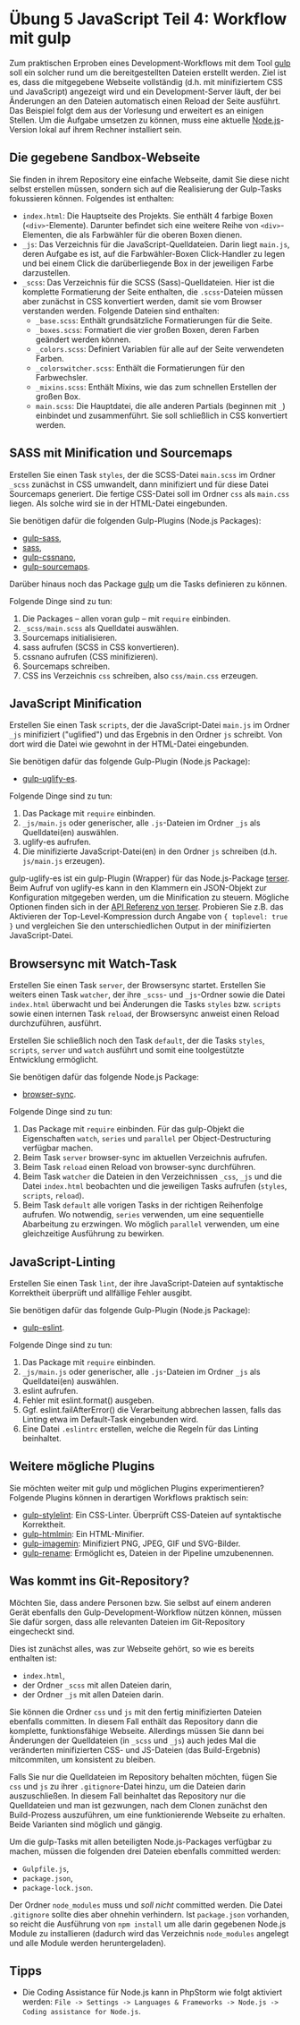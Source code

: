 # Übung 5 JavaScript Teil 4: Workflow mit gulp

Zum praktischen Erproben eines Development-Workflows mit dem Tool [gulp](https://gulpjs.com/) soll ein solcher rund um die bereitgestellten Dateien erstellt werden. Ziel ist es, dass die mitgegebene Webseite vollständig (d.h. mit minifiziertem CSS und JavaScript) angezeigt wird und ein Development-Server läuft, der bei Änderungen an den Dateien automatisch einen Reload der Seite ausführt. Das Beispiel folgt dem aus der Vorlesung und erweitert es an einigen Stellen. Um die Aufgabe umsetzen zu können, muss eine aktuelle [Node.js](https://nodejs.org/)-Version lokal auf ihrem Rechner installiert sein.

## Die gegebene Sandbox-Webseite

Sie finden in ihrem Repository eine einfache Webseite, damit Sie diese nicht selbst erstellen müssen, sondern sich auf die Realisierung der Gulp-Tasks fokussieren können. Folgendes ist enthalten:

- `index.html`: Die Hauptseite des Projekts. Sie enthält 4 farbige Boxen (`<div>`-Elemente). Darunter befindet sich eine weitere Reihe von `<div>`-Elementen, die als Farbwähler für die oberen Boxen dienen.
- `_js`: Das Verzeichnis für die JavaScript-Quelldateien. Darin liegt `main.js`, deren Aufgabe es ist, auf die Farbwähler-Boxen Click-Handler zu legen und bei einem Click die darüberliegende Box in der jeweiligen Farbe darzustellen.
- `_scss`: Das Verzeichnis für die SCSS (Sass)-Quelldateien. Hier ist die komplette Formatierung der Seite enthalten, die `.scss`-Dateien müssen aber zunächst in CSS konvertiert werden, damit sie vom Browser verstanden werden. Folgende Dateien sind enthalten:
  - `_base.scss`: Enthält grundsätzliche Formatierungen für die Seite.
  - `_boxes.scss`: Formatiert die vier großen Boxen, deren Farben geändert werden können.
  - `_colors.scss`: Definiert Variablen für alle auf der Seite verwendeten Farben.
  - `_colorswitcher.scss`: Enthält die Formatierungen für den Farbwechsler.
  - `_mixins.scss`: Enthält Mixins, wie das zum schnellen Erstellen der großen Box.
  - `main.scss`: Die Hauptdatei, die alle anderen Partials (beginnen mit `_`) einbindet und zusammenführt. Sie soll schließlich in CSS konvertiert werden.

## SASS mit Minification und Sourcemaps

Erstellen Sie einen Task `styles`, der die SCSS-Datei `main.scss` im Ordner `_scss` zunächst in CSS umwandelt, dann minifiziert und für diese Datei Sourcemaps generiert. Die fertige CSS-Datei soll im Ordner `css` als `main.css` liegen. Als solche wird sie in der HTML-Datei eingebunden.

Sie benötigen dafür die folgenden Gulp-Plugins (Node.js Packages):

- [gulp-sass](https://www.npmjs.com/package/gulp-sass),
- [sass](https://www.npmjs.com/package/sass),
- [gulp-cssnano](https://www.npmjs.com/package/gulp-cssnano),
- [gulp-sourcemaps](https://www.npmjs.com/package/gulp-sourcemaps).

Darüber hinaus noch das Package [gulp](https://www.npmjs.com/package/gulp) um die Tasks definieren zu können.

Folgende Dinge sind zu tun:

1. Die Packages – allen voran gulp – mit `require` einbinden.
2. `_scss/main.scss` als Quelldatei auswählen.
3. Sourcemaps initialisieren.
4. sass aufrufen (SCSS in CSS konvertieren).
5. cssnano aufrufen (CSS minifizieren).
6. Sourcemaps schreiben.
7. CSS ins Verzeichnis `css` schreiben, also `css/main.css` erzeugen.

## JavaScript Minification

Erstellen Sie einen Task `scripts`, der die JavaScript-Datei `main.js` im Ordner `_js` minifiziert ("uglified") und das Ergebnis in den Ordner `js` schreibt. Von dort wird die Datei wie gewohnt in der HTML-Datei eingebunden.

Sie benötigen dafür das folgende Gulp-Plugin (Node.js Package):

- [gulp-uglify-es](https://www.npmjs.com/package/gulp-uglify-es).

Folgende Dinge sind zu tun:

1. Das Package mit `require` einbinden.
2. `_js/main.js` oder generischer, alle `.js`-Dateien im Ordner `_js` als Quelldatei(en) auswählen.
3. uglify-es aufrufen.
4. Die minifizierte JavaScript-Datei(en) in den Ordner `js` schreiben (d.h. `js/main.js` erzeugen).

gulp-uglify-es ist ein gulp-Plugin (Wrapper) für das Node.js-Package [terser](https://www.npmjs.com/package/terser). Beim Aufruf von uglify-es kann in den Klammern ein JSON-Objekt zur Konfiguration mitgegeben werden, um die Minification zu steuern. Mögliche Optionen finden sich in der [API Referenz von terser](https://terser.org/docs/api-reference). Probieren Sie z.B. das Aktivieren der Top-Level-Kompression durch Angabe von `{ toplevel: true }` und vergleichen Sie den unterschiedlichen Output in der minifizierten JavaScript-Datei.

## Browsersync mit Watch-Task

Erstellen Sie einen Task `server`, der Browsersync startet. Erstellen Sie weiters einen Task `watcher`, der ihre `_scss`- und `_js`-Ordner  sowie die Datei `index.html` überwacht und bei Änderungen die Tasks `styles` bzw. `scripts` sowie einen internen Task `reload`, der Browsersync anweist einen Reload durchzuführen, ausführt.

Erstellen Sie schließlich noch den Task `default`, der die Tasks `styles`, `scripts`, `server` und `watch` ausführt und somit eine toolgestützte Entwicklung ermöglicht.

Sie benötigen dafür das folgende Node.js Package:

- [browser-sync](https://www.npmjs.com/package/browser-sync).

Folgende Dinge sind zu tun:

1. Das Package mit `require` einbinden. Für das gulp-Objekt die Eigenschaften `watch`, `series` und `parallel` per Object-Destructuring verfügbar machen.
2. Beim Task `server` browser-sync im aktuellen Verzeichnis aufrufen.
3. Beim Task `reload` einen Reload von browser-sync durchführen.
4. Beim Task `watcher` die Dateien in den Verzeichnissen `_css`, `_js` und die Datei `index.html` beobachten und die jeweiligen Tasks aufrufen (`styles`, `scripts`, `reload`).
5. Beim Task `default` alle vorigen Tasks in der richtigen Reihenfolge aufrufen. Wo notwendig, `series` verwenden, um eine sequentielle Abarbeitung zu erzwingen. Wo möglich `parallel` verwenden, um eine gleichzeitige Ausführung zu bewirken.

## JavaScript-Linting

Erstellen Sie einen Task `lint`, der ihre JavaScript-Dateien auf syntaktische Korrektheit überprüft und allfällige Fehler ausgibt.

Sie benötigen dafür das folgende Gulp-Plugin (Node.js Package):

- [gulp-eslint](https://www.npmjs.com/package/gulp-eslint).

Folgende Dinge sind zu tun:

1. Das Package mit `require` einbinden.
2. `_js/main.js` oder generischer, alle `.js`-Dateien im Ordner `_js` als Quelldatei(en) auswählen.
3. eslint aufrufen.
4. Fehler mit eslint.format() ausgeben.
5. Ggf. eslint.failAfterError() die Verarbeitung abbrechen lassen, falls das Linting etwa im Default-Task eingebunden wird.
6. Eine Datei `.eslintrc` erstellen, welche die Regeln für das Linting beinhaltet.

## Weitere mögliche Plugins

Sie möchten weiter mit gulp und möglichen Plugins experimentieren? Folgende Plugins können in derartigen Workflows praktisch sein:

- [gulp-stylelint](https://www.npmjs.com/package/gulp-stylelint): Ein CSS-Linter. Überprüft CSS-Dateien auf syntaktische Korrektheit.
- [gulp-htmlmin](https://www.npmjs.com/package/gulp-htmlmin): Ein HTML-Minifier.
- [gulp-imagemin](https://www.npmjs.com/package/gulp-imagemin): Minifiziert PNG, JPEG, GIF und SVG-Bilder.
- [gulp-rename](https://www.npmjs.com/package/gulp-rename): Ermöglicht es, Dateien in der Pipeline umzubenennen.

## Was kommt ins Git-Repository?

Möchten Sie, dass andere Personen bzw. Sie selbst auf einem anderen Gerät ebenfalls den Gulp-Development-Workflow nützen können, müssen Sie dafür sorgen, dass alle relevanten Dateien im Git-Repository eingecheckt sind.

Dies ist zunächst alles, was zur Webseite gehört, so wie es bereits enthalten ist:

- `index.html`,
- der Ordner `_scss` mit allen Dateien darin,
- der Ordner `_js` mit allen Dateien darin.

Sie können die Ordner `css` und `js` mit den fertig minifizierten Dateien ebenfalls committen. In diesem Fall enthält das Repository dann die komplette, funktionsfähige Webseite. Allerdings müssen Sie dann bei Änderungen der Quelldateien (in `_scss` und `_js`) auch jedes Mal die veränderten minifizierten CSS- und JS-Dateien (das Build-Ergebnis) mitcommiten, um konsistent zu bleiben.

Falls Sie nur die Quelldateien im Repository behalten möchten, fügen Sie `css` und `js` zu ihrer `.gitignore`-Datei hinzu, um die Dateien darin auszuschließen. In diesem Fall beinhaltet das Repository nur die Quelldateien und man ist gezwungen, nach dem Clonen zunächst den Build-Prozess auszuführen, um eine funktionierende Webseite zu erhalten. Beide Varianten sind möglich und gängig.

Um die gulp-Tasks mit allen beteiligten Node.js-Packages verfügbar zu machen, müssen die folgenden drei Dateien ebenfalls committed werden:

- `Gulpfile.js`,
- `package.json`,
- `package-lock.json`.

Der Ordner `node_modules` muss und *soll nicht* committed werden. Die Datei `.gitignore` sollte dies aber ohnehin verhindern. Ist `package.json` vorhanden, so reicht die Ausführung von `npm install` um alle darin gegebenen Node.js Module zu installieren (dadurch wird das Verzeichnis `node_modules` angelegt und alle Module werden heruntergeladen).

## Tipps

- Die Coding Assistance für Node.js kann in PhpStorm wie folgt aktiviert werden: `File -> Settings -> Languages & Frameworks -> Node.js -> Coding assistance for Node.js`.
